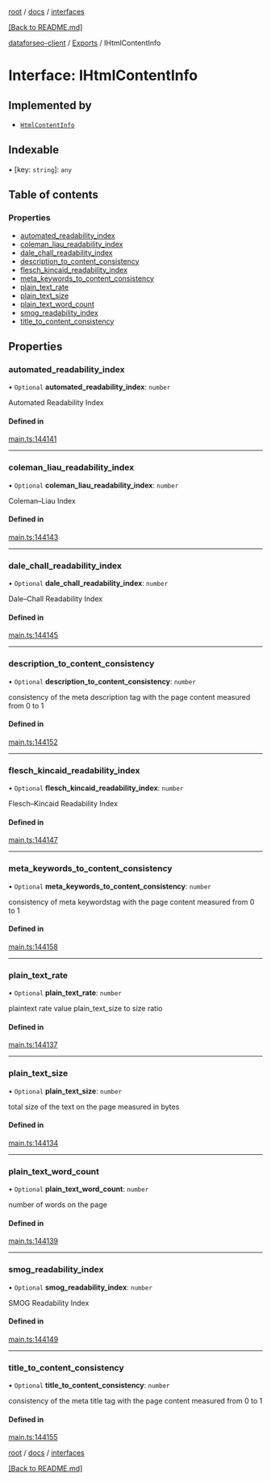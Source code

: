 [root](./../../ "root") / [docs](./../ "docs") / [interfaces](./ "interfaces")

[[Back to README.md]](./../../README.md "[Back to README.md]")

[dataforseo-client](../README.md) / [Exports](../modules.md) / IHtmlContentInfo

# Interface: IHtmlContentInfo

## Implemented by

- [`HtmlContentInfo`](../classes/HtmlContentInfo.md)

## Indexable

▪ [key: `string`]: `any`

## Table of contents

### Properties

- [automated\_readability\_index](IHtmlContentInfo.md#automated_readability_index)
- [coleman\_liau\_readability\_index](IHtmlContentInfo.md#coleman_liau_readability_index)
- [dale\_chall\_readability\_index](IHtmlContentInfo.md#dale_chall_readability_index)
- [description\_to\_content\_consistency](IHtmlContentInfo.md#description_to_content_consistency)
- [flesch\_kincaid\_readability\_index](IHtmlContentInfo.md#flesch_kincaid_readability_index)
- [meta\_keywords\_to\_content\_consistency](IHtmlContentInfo.md#meta_keywords_to_content_consistency)
- [plain\_text\_rate](IHtmlContentInfo.md#plain_text_rate)
- [plain\_text\_size](IHtmlContentInfo.md#plain_text_size)
- [plain\_text\_word\_count](IHtmlContentInfo.md#plain_text_word_count)
- [smog\_readability\_index](IHtmlContentInfo.md#smog_readability_index)
- [title\_to\_content\_consistency](IHtmlContentInfo.md#title_to_content_consistency)

## Properties

### automated\_readability\_index

• `Optional` **automated\_readability\_index**: `number`

Automated Readability Index

#### Defined in

[main.ts:144141](https://github.com/dataforseo/TypeScriptClient/blob/7ca1aa4/main.ts#L144141)

___


### coleman\_liau\_readability\_index

• `Optional` **coleman\_liau\_readability\_index**: `number`

Coleman–Liau Index

#### Defined in

[main.ts:144143](https://github.com/dataforseo/TypeScriptClient/blob/7ca1aa4/main.ts#L144143)

___


### dale\_chall\_readability\_index

• `Optional` **dale\_chall\_readability\_index**: `number`

Dale–Chall Readability Index

#### Defined in

[main.ts:144145](https://github.com/dataforseo/TypeScriptClient/blob/7ca1aa4/main.ts#L144145)

___


### description\_to\_content\_consistency

• `Optional` **description\_to\_content\_consistency**: `number`

consistency of the meta description tag with the page content
measured from 0 to 1

#### Defined in

[main.ts:144152](https://github.com/dataforseo/TypeScriptClient/blob/7ca1aa4/main.ts#L144152)

___


### flesch\_kincaid\_readability\_index

• `Optional` **flesch\_kincaid\_readability\_index**: `number`

Flesch–Kincaid Readability Index

#### Defined in

[main.ts:144147](https://github.com/dataforseo/TypeScriptClient/blob/7ca1aa4/main.ts#L144147)

___


### meta\_keywords\_to\_content\_consistency

• `Optional` **meta\_keywords\_to\_content\_consistency**: `number`

consistency of meta keywordstag with the page content
measured from 0 to 1

#### Defined in

[main.ts:144158](https://github.com/dataforseo/TypeScriptClient/blob/7ca1aa4/main.ts#L144158)

___


### plain\_text\_rate

• `Optional` **plain\_text\_rate**: `number`

plaintext rate value
plain_text_size to size ratio

#### Defined in

[main.ts:144137](https://github.com/dataforseo/TypeScriptClient/blob/7ca1aa4/main.ts#L144137)

___


### plain\_text\_size

• `Optional` **plain\_text\_size**: `number`

total size of the text on the page measured in bytes

#### Defined in

[main.ts:144134](https://github.com/dataforseo/TypeScriptClient/blob/7ca1aa4/main.ts#L144134)

___


### plain\_text\_word\_count

• `Optional` **plain\_text\_word\_count**: `number`

number of words on the page

#### Defined in

[main.ts:144139](https://github.com/dataforseo/TypeScriptClient/blob/7ca1aa4/main.ts#L144139)

___


### smog\_readability\_index

• `Optional` **smog\_readability\_index**: `number`

SMOG Readability Index

#### Defined in

[main.ts:144149](https://github.com/dataforseo/TypeScriptClient/blob/7ca1aa4/main.ts#L144149)

___


### title\_to\_content\_consistency

• `Optional` **title\_to\_content\_consistency**: `number`

consistency of the meta title tag with the page content
measured from 0 to 1

#### Defined in

[main.ts:144155](https://github.com/dataforseo/TypeScriptClient/blob/7ca1aa4/main.ts#L144155)

[root](./../../ "root") / [docs](./../ "docs") / [interfaces](./ "interfaces")

[[Back to README.md]](./../../README.md "[Back to README.md]")